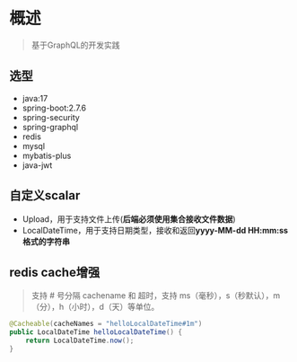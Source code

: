 # 概述
> 基于GraphQL的开发实践

## 选型
- java:17
- spring-boot:2.7.6
- spring-security
- spring-graphql
- redis
- mysql
- mybatis-plus
- java-jwt

## 自定义scalar
- Upload，用于支持文件上传(**后端必须使用集合接收文件数据**)
- LocalDateTime，用于支持日期类型，接收和返回**yyyy-MM-dd HH:mm:ss格式的字符串**

## redis cache增强
>  支持 # 号分隔 cachename 和 超时，支持 ms（毫秒），s（秒默认），m（分），h（小时），d（天）等单位。
```java
@Cacheable(cacheNames = "helloLocalDateTime#1m")
public LocalDateTime helloLocalDateTime() {
    return LocalDateTime.now();
}
```